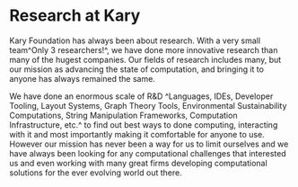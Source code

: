 
# Research at Kary

Kary Foundation has always been about research. With a very small team^Only 3 researchers!^, we have done more innovative research than many of the hugest companies. Our fields of research includes many, but our mission as advancing the state of computation, and bringing it to anyone has always remained the same.

We have done an enormous scale of R&D ^Languages, IDEs, Developer Tooling, Layout Systems, Graph Theory Tools, Environmental Sustainability Computations, String Manipulation Frameworks, Computation Infrastructure, etc.^ to find out best ways to done computing, interacting with it and most importantly making it comfortable for anyone to use. However our mission has never been a way for us to limit ourselves and we have always been looking for any computational challenges that interested us and even working with many great firms developing computational solutions for the ever evolving world out there.